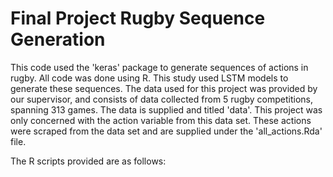 # Final Project Rugby Sequence Generation

This code used the 'keras' package to generate sequences of actions in rugby. All code was done using R. This study used LSTM models to generate these sequences. The data used for this project was provided by our supervisor, and consists of data collected from 5 rugby competitions, spanning 313 games. The data is supplied and titled 'data'. This project was only concerned with the action variable from this data set. These actions were scraped from the data set and are supplied under the 'all_actions.Rda' file. 

The R scripts provided are as follows:


